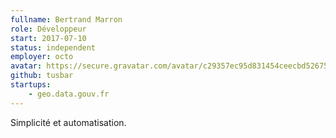 ```yaml
---
fullname: Bertrand Marron
role: Développeur
start: 2017-07-10
status: independent
employer: octo
avatar: https://secure.gravatar.com/avatar/c29357ec95d831454ceecbd52675a75b?size=512
github: tusbar
startups:
    - geo.data.gouv.fr
---
```


Simplicité et automatisation.
